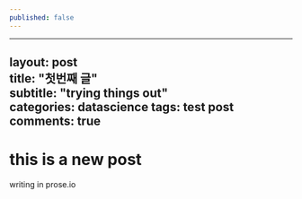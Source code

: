 ```yaml
---
published: false
---
```

---  
layout: post  
title: "첫번째 글"  
subtitle: "trying things out"  
categories: datascience
tags: test post   
comments: true  
---  


# this is a new post

writing in prose.io
